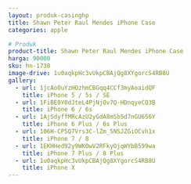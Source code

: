 ```yaml
---
layout: produk-casinghp
title: Shawn Peter Raul Mendes iPhone Case
categories: apple

# Produk
product-title: Shawn Peter Raul Mendes iPhone Case
harga: 90000
sku: hn-1738
image-drive: 1u0aqkpHc3vUkpCBAjQg8XYgorcS4RB8U
gallery:
  - url: 1jcAoOuYzHOzhmCBGqq4CCf3myAoaidQF
    title: iPhone 5 / 5s / SE
  - url: 1FiBE0Y0dJteL4PjNjOv7Q-HDnqyeCQ3B
    title: iPhone 6 / 6s
  - url: 1AjSdyffMRcAzU2yGdA8mSb5d7nGU656Y
    title: iPhone 6 Plus / 6s Plus
  - url: 106H-CP5Q7Vrs3C-lZm_5NSJZGiOCvh1x
    title: iPhone 7 / 8
  - url: 1EKHHed92y9WK0wV2RFkyOjqWYbB599wa
    title: iPhone 7 Plus / 8 Plus
  - url: 1u0aqkpHc3vUkpCBAjQg8XYgorcS4RB8U
    title: iPhone X
---
```

